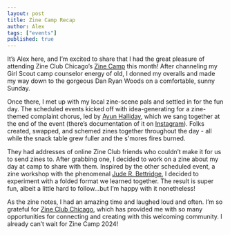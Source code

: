 ```yaml
---
layout: post
title: Zine Camp Recap
author: Alex
tags: ["events"]
published: true
---
```


It’s Alex here, and I’m excited to share that I had the great pleasure of attending Zine Club Chicago’s [Zine Camp](https://zine.camp/) this month! After channeling my Girl Scout camp counselor energy of old, I donned my overalls and made my way down to the gorgeous Dan Ryan Woods on a comfortable, sunny Sunday. 

<!--more-->
Once there, I met up with my local zine-scene pals and settled in for the fun day. The scheduled events kicked off with idea-generating for a zine-themed complaint chorus, led by [Ayun Halliday](https://www.ayunhalliday.com/), which we sang together at the end of the event (there’s documentation of it on [Instagram](https://www.instagram.com/p/CufnPwlKTAe/)). Folks created, swapped, and schemed zines together throughout the day - all while the snack table grew fuller and the s'mores fires burned. 

They had addresses of online Zine Club friends who couldn’t make it for us to send zines to. After grabbing one, I decided to work on a zine about my day at camp to share with them. Inspired by the other scheduled event, a zine workshop with the phenomenal [Jude R. Bettridge](https://bettridge.myportfolio.com/), I decided to experiment with a folded format we learned together. The result is super fun, albeit a little hard to follow…but I’m happy with it nonetheless! 

As the zine notes, I had an amazing time and laughed loud and often. I’m so grateful for [Zine Club Chicago](https://www.instagram.com/zineclubchicago/), which has provided me with so many opportunities for connecting and creating with this welcoming community. I already can’t wait for Zine Camp 2024!
